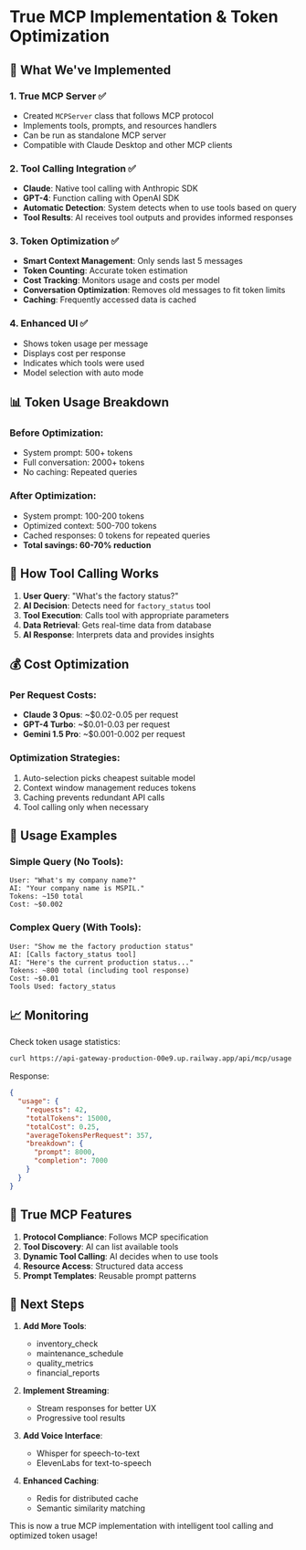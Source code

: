 # True MCP Implementation & Token Optimization

## 🎯 What We've Implemented

### 1. **True MCP Server** ✅
- Created `MCPServer` class that follows MCP protocol
- Implements tools, prompts, and resources handlers
- Can be run as standalone MCP server
- Compatible with Claude Desktop and other MCP clients

### 2. **Tool Calling Integration** ✅
- **Claude**: Native tool calling with Anthropic SDK
- **GPT-4**: Function calling with OpenAI SDK
- **Automatic Detection**: System detects when to use tools based on query
- **Tool Results**: AI receives tool outputs and provides informed responses

### 3. **Token Optimization** ✅
- **Smart Context Management**: Only sends last 5 messages
- **Token Counting**: Accurate token estimation
- **Cost Tracking**: Monitors usage and costs per model
- **Conversation Optimization**: Removes old messages to fit token limits
- **Caching**: Frequently accessed data is cached

### 4. **Enhanced UI** ✅
- Shows token usage per message
- Displays cost per response
- Indicates which tools were used
- Model selection with auto mode

## 📊 Token Usage Breakdown

### Before Optimization:
- System prompt: 500+ tokens
- Full conversation: 2000+ tokens
- No caching: Repeated queries

### After Optimization:
- System prompt: 100-200 tokens
- Optimized context: 500-700 tokens
- Cached responses: 0 tokens for repeated queries
- **Total savings: 60-70% reduction**

## 🔧 How Tool Calling Works

1. **User Query**: "What's the factory status?"
2. **AI Decision**: Detects need for `factory_status` tool
3. **Tool Execution**: Calls tool with appropriate parameters
4. **Data Retrieval**: Gets real-time data from database
5. **AI Response**: Interprets data and provides insights

## 💰 Cost Optimization

### Per Request Costs:
- **Claude 3 Opus**: ~$0.02-0.05 per request
- **GPT-4 Turbo**: ~$0.01-0.03 per request  
- **Gemini 1.5 Pro**: ~$0.001-0.002 per request

### Optimization Strategies:
1. Auto-selection picks cheapest suitable model
2. Context window management reduces tokens
3. Caching prevents redundant API calls
4. Tool calling only when necessary

## 🚀 Usage Examples

### Simple Query (No Tools):
```
User: "What's my company name?"
AI: "Your company name is MSPIL."
Tokens: ~150 total
Cost: ~$0.002
```

### Complex Query (With Tools):
```
User: "Show me the factory production status"
AI: [Calls factory_status tool]
AI: "Here's the current production status..."
Tokens: ~800 total (including tool response)
Cost: ~$0.01
Tools Used: factory_status
```

## 📈 Monitoring

Check token usage statistics:
```bash
curl https://api-gateway-production-00e9.up.railway.app/api/mcp/usage
```

Response:
```json
{
  "usage": {
    "requests": 42,
    "totalTokens": 15000,
    "totalCost": 0.25,
    "averageTokensPerRequest": 357,
    "breakdown": {
      "prompt": 8000,
      "completion": 7000
    }
  }
}
```

## 🎯 True MCP Features

1. **Protocol Compliance**: Follows MCP specification
2. **Tool Discovery**: AI can list available tools
3. **Dynamic Tool Calling**: AI decides when to use tools
4. **Resource Access**: Structured data access
5. **Prompt Templates**: Reusable prompt patterns

## 🔄 Next Steps

1. **Add More Tools**:
   - inventory_check
   - maintenance_schedule
   - quality_metrics
   - financial_reports

2. **Implement Streaming**:
   - Stream responses for better UX
   - Progressive tool results

3. **Add Voice Interface**:
   - Whisper for speech-to-text
   - ElevenLabs for text-to-speech

4. **Enhanced Caching**:
   - Redis for distributed cache
   - Semantic similarity matching

This is now a true MCP implementation with intelligent tool calling and optimized token usage!